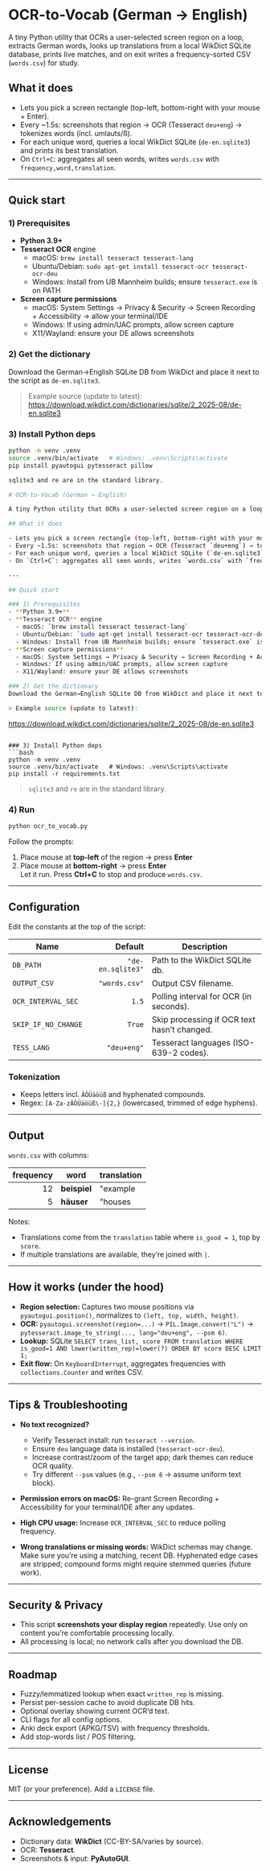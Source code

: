 # OCR-to-Vocab (German → English)

A tiny Python utility that OCRs a user-selected screen region on a loop, extracts German words, looks up translations from a local WikDict SQLite database, prints live matches, and on exit writes a frequency-sorted CSV (`words.csv`) for study.

## What it does

- Lets you pick a screen rectangle (top-left, bottom-right with your mouse + Enter).
- Every ~1.5s: screenshots that region → OCR (Tesseract `deu+eng`) → tokenizes words (incl. umlauts/ß).
- For each unique word, queries a local WikDict SQLite (`de-en.sqlite3`) and prints its best translation.
- On `Ctrl+C`: aggregates all seen words, writes `words.csv` with `frequency,word,translation`.

---

## Quick start

### 1) Prerequisites
- **Python 3.9+**
- **Tesseract OCR** engine
  - macOS: `brew install tesseract tesseract-lang`
  - Ubuntu/Debian: `sudo apt-get install tesseract-ocr tesseract-ocr-deu`
  - Windows: Install from UB Mannheim builds; ensure `tesseract.exe` is on PATH
- **Screen capture permissions**
  - macOS: System Settings → Privacy & Security → Screen Recording + Accessibility → allow your terminal/IDE
  - Windows: If using admin/UAC prompts, allow screen capture
  - X11/Wayland: ensure your DE allows screenshots

### 2) Get the dictionary
Download the German→English SQLite DB from WikDict and place it next to the script as `de-en.sqlite3`.

> Example source (update to latest):
> https://download.wikdict.com/dictionaries/sqlite/2_2025-08/de-en.sqlite3

### 3) Install Python deps
```bash
python -m venv .venv
source .venv/bin/activate   # Windows: .venv\Scripts\activate
pip install pyautogui pytesseract pillow

sqlite3 and re are in the standard library.

# OCR-to-Vocab (German → English)

A tiny Python utility that OCRs a user-selected screen region on a loop, extracts German words, looks up translations from a local WikDict SQLite database, prints live matches, and on exit writes a frequency-sorted CSV (`words.csv`) for study.

## What it does

- Lets you pick a screen rectangle (top-left, bottom-right with your mouse + Enter).
- Every ~1.5s: screenshots that region → OCR (Tesseract `deu+eng`) → tokenizes words (incl. umlauts/ß).
- For each unique word, queries a local WikDict SQLite (`de-en.sqlite3`) and prints its best translation.
- On `Ctrl+C`: aggregates all seen words, writes `words.csv` with `frequency,word,translation`.

---

## Quick start

### 1) Prerequisites
- **Python 3.9+**
- **Tesseract OCR** engine
  - macOS: `brew install tesseract tesseract-lang`
  - Ubuntu/Debian: `sudo apt-get install tesseract-ocr tesseract-ocr-deu`
  - Windows: Install from UB Mannheim builds; ensure `tesseract.exe` is on PATH
- **Screen capture permissions**
  - macOS: System Settings → Privacy & Security → Screen Recording + Accessibility → allow your terminal/IDE
  - Windows: If using admin/UAC prompts, allow screen capture
  - X11/Wayland: ensure your DE allows screenshots

### 2) Get the dictionary
Download the German→English SQLite DB from WikDict and place it next to the script as `de-en.sqlite3`.

> Example source (update to latest):
```
https://download.wikdict.com/dictionaries/sqlite/2_2025-08/de-en.sqlite3
```

### 3) Install Python deps
```bash
python -m venv .venv
source .venv/bin/activate   # Windows: .venv\Scripts\activate
pip install -r requirements.txt
```

> `sqlite3` and `re` are in the standard library.

### 4) Run
```bash
python ocr_to_vocab.py
```
Follow the prompts:
1) Place mouse at **top-left** of the region → press **Enter**  
2) Place mouse at **bottom-right** → press **Enter**  
Let it run. Press **Ctrl+C** to stop and produce `words.csv`.

---

## Configuration

Edit the constants at the top of the script:

| Name | Default | Description |
|---|---:|---|
| `DB_PATH` | `"de-en.sqlite3"` | Path to the WikDict SQLite db. |
| `OUTPUT_CSV` | `"words.csv"` | Output CSV filename. |
| `OCR_INTERVAL_SEC` | `1.5` | Polling interval for OCR (in seconds). |
| `SKIP_IF_NO_CHANGE` | `True` | Skip processing if OCR text hasn’t changed. |
| `TESS_LANG` | `"deu+eng"` | Tesseract languages (ISO-639-2 codes). |

### Tokenization
- Keeps letters incl. `ÄÖÜäöüß` and hyphenated compounds.
- Regex: `[A-Za-zÄÖÜäöüß\-]{2,}` (lowercased, trimmed of edge hyphens).

---

## Output

`words.csv` with columns:

| frequency | word | translation |
|---:|---|---|
| 12 | **beispiel** | "example | model | instance" |
| 5  | **häuser**   | "houses | buildings" |

Notes:
- Translations come from the `translation` table where `is_good = 1`, top by `score`.
- If multiple translations are available, they’re joined with ` | `.

---

## How it works (under the hood)

- **Region selection:** Captures two mouse positions via `pyautogui.position()`, normalizes to `(left, top, width, height)`.
- **OCR:** `pyautogui.screenshot(region=...)` → `PIL.Image.convert("L")` → `pytesseract.image_to_string(..., lang="deu+eng", --psm 6)`.
- **Lookup:** SQLite `SELECT trans_list, score FROM translation WHERE is_good=1 AND lower(written_rep)=lower(?) ORDER BY score DESC LIMIT 1;`
- **Exit flow:** On `KeyboardInterrupt`, aggregates frequencies with `collections.Counter` and writes CSV.

---

## Tips & Troubleshooting

- **No text recognized?**
  - Verify Tesseract install: run `tesseract --version`.
  - Ensure `deu` language data is installed (`tesseract-ocr-deu`).
  - Increase contrast/zoom of the target app; dark themes can reduce OCR quality.
  - Try different `--psm` values (e.g., `--psm 6` → assume uniform text block).

- **Permission errors on macOS:** Re-grant Screen Recording + Accessibility for your terminal/IDE after any updates.

- **High CPU usage:** Increase `OCR_INTERVAL_SEC` to reduce polling frequency.

- **Wrong translations or missing words:** WikDict schemas may change. Make sure you’re using a matching, recent DB. Hyphenated edge cases are stripped; compound forms might require stemmed queries (future work).

---

## Security & Privacy

- This script **screenshots your display region** repeatedly. Use only on content you’re comfortable processing locally.
- All processing is local; no network calls after you download the DB.

---

## Roadmap

- Fuzzy/lemmatized lookup when exact `written_rep` is missing.
- Persist per-session cache to avoid duplicate DB hits.
- Optional overlay showing current OCR’d text.
- CLI flags for all config options.
- Anki deck export (APKG/TSV) with frequency thresholds.
- Add stop-words list / POS filtering.

---

## License

MIT (or your preference). Add a `LICENSE` file.

---

## Acknowledgements

- Dictionary data: **WikDict** (CC-BY-SA/varies by source).  
- OCR: **Tesseract**.  
- Screenshots & input: **PyAutoGUI**.

